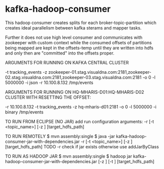kafka-hadoop-consumer
=====================

This hadoop consumer creates splits for each broker-topic-partition which creates
ideal parallelism between kafka sterams and mapper tasks.

Further it does not use high level consumer and communicates with zookeeper with custom
context while the consumed offsets of partitions being mapped are kept in the offsets-temp
until they are written into hdfs and only then are "committed" into the offsets proper.


ARGUMENTS FOR RUNNING ON KAFKA CENTRAL CLUSTER

-t tracking_events -z zookeeper-01.stag.visualdna.com:2181,zookeeper-02.stag.visualdna.com:2181,zookeeper-03.stag.visualdna.com:2181 -o 0 -l 5000000 -i json -r 10.100.8.132 /tmp/events

ARGUMENTS FOR RUNNING ON HQ-MHARIS-D01:HQ-MHARIS-D02 CLUSTER WITH RESETTING THE OFFSET:

-r 10.100.8.132 -t tracking_events -z hq-mharis-d01:2181 -o 0 -l 5000000 -i binary /tmp/events


TO RUN FROM ECLIPSE (NO JAR)
    add run configuration arguments: -r [-t <topic_name>] [-z <zookeeper>] [target_hdfs_path]


TO RUN REMOTELY
    $ mvn assembly:single
    $ java -jar kafka-hadoop-consumer-jar-with-dependencies.jar -r [-t <topic_name>] [-z <zookeeper>] [target_hdfs_path]
    TODO -r check if jar exists otherwise use addJarByClass


TO RUN AS HADOOP JAR
    $ mvn assembly:single
    $ hadoop jar kafka-hadoop-consumer-jar-with-dependencies.jar [-z <zookeeper>] [-t <topic>] [target_hdfs_path]



